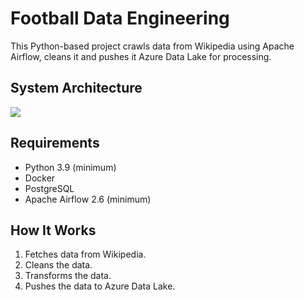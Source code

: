 # Football Data Engineering

This Python-based project crawls data from Wikipedia using Apache Airflow, cleans it and pushes it Azure Data Lake for processing.


## System Architecture
<img src="https://raw.githubusercontent.com/airscholar/FootballDataEngineering/main/assets/system_architecture.png">

## Requirements
- Python 3.9 (minimum)
- Docker
- PostgreSQL
- Apache Airflow 2.6 (minimum)

## How It Works
1. Fetches data from Wikipedia.
2. Cleans the data.
3. Transforms the data.
4. Pushes the data to Azure Data Lake.
